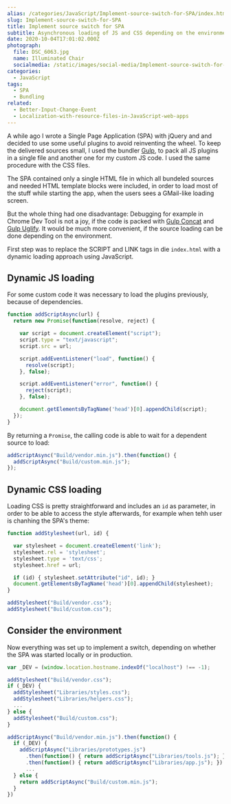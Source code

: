 ```yaml
---
alias: /categories/JavaScript/Implement-source-switch-for-SPA/index.html
slug: Implement-source-switch-for-SPA
title: Implement source switch for SPA
subtitle: Asynchronous loading of JS and CSS depending on the environment
date: 2020-10-04T17:01:02.000Z
photograph:
  file: DSC_6063.jpg
  name: Illuminated Chair
  socialmedia: /static/images/social-media/Implement-source-switch-for-SPA.png
categories:
  - JavaScript
tags:
  - SPA
  - Bundling
related:
  - Better-Input-Change-Event
  - Localization-with-resource-files-in-JavaScript-web-apps
---
```

A while ago I wrote a Single Page Application (SPA) with jQuery and and decided to use some useful plugins to avoid reinventing the wheel. To keep the delivered sources small, I used the bundler [Gulp](https://gulpjs.com/), to pack all JS plugins in a single file and another one for my custom JS code. I used the same procedure with the CSS files.

The SPA contained only a single HTML file in which all bundeled sources and needed HTML template blocks were included, in order to load most of the stuff while starting the app, when the users sees a GMail-like  loading screen.

But the whole thing had one disadvantage: Debugging for example in Chrome Dev Tool is not a joy, if the code is packed with [Gulp Concat](https://www.npmjs.com/package/gulp-concat) and [Gulp Uglify](https://www.npmjs.com/package/gulp-concat). It would be much more convenient, if the source loading can be done depending on the environment.

<!-- more -->

First step was to replace the SCRIPT and LINK tags in die ``index.html`` with a dynamic loading approach using JavaScript.

## Dynamic JS loading

For some custom code it was necessary to load the plugins previously, because of dependencies.

```js
function addScriptAsync(url) {
  return new Promise(function(resolve, reject) {

    var script = document.createElement("script");
    script.type = "text/javascript";
    script.src = url;

    script.addEventListener("load", function() {
      resolve(script);
    }, false);

    script.addEventListener("error", function() {
      reject(script);
    }, false);

    document.getElementsByTagName('head')[0].appendChild(script);
  });
}
```

By returning a ``Promise``, the calling code is able to wait for a dependent source to load:

```js
addScriptAsync("Build/vendor.min.js").then(function() {
  addScriptAsync("Build/custom.min.js");
});
```

## Dynamic CSS loading

Loading CSS is pretty straightforward and includes an ``id`` as parameter, in order to be able to access the style afterwards, for example when tehh user is chanhing the SPA's theme: 

```js
function addStylesheet(url, id) {

  var stylesheet = document.createElement('link');
  stylesheet.rel = 'stylesheet';
  stylesheet.type = 'text/css';
  stylesheet.href = url;

  if (id) { stylesheet.setAttribute("id", id); }
  document.getElementsByTagName('head')[0].appendChild(stylesheet);
}
```

```js
addStylesheet("Build/vendor.css");
addStylesheet("Build/custom.css");
```

## Consider the environment

Now everything was set up to implement a switch, depending on whether the SPA was started locally or in production.

```js
var _DEV = (window.location.hostname.indexOf("localhost") !== -1);

addStylesheet("Build/vendor.css");
if (_DEV) {
  addStylesheet("Libraries/styles.css");
  addStylesheet("Libraries/helpers.css");
  ...
} else {
  addStylesheet("Build/custom.css");
}

addScriptAsync("Build/vendor.min.js").then(function() {
  if (_DEV) {
    addScriptAsync("Libraries/prototypes.js")
      .then(function() { return addScriptAsync("Libraries/tools.js"); })
      .then(function() { return addScriptAsync("Libraries/app.js"); })
      ...
  } else {
    return addScriptAsync("Build/custom.min.js");
  }
})

```

